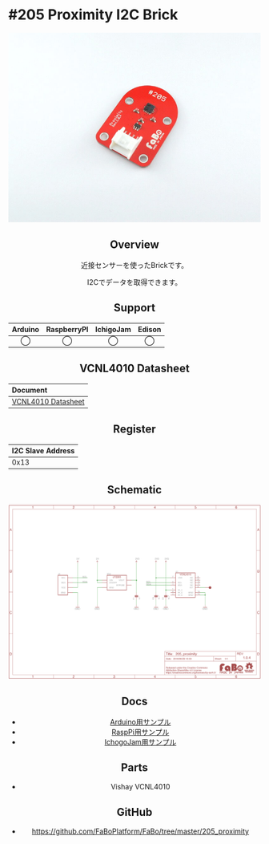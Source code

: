 # #205 Proximity I2C Brick

<center>

![](./img/205_proximity.jpg)
<!--COLORME-->

## Overview
近接センサーを使ったBrickです。

I2Cでデータを取得できます。

## Support
|Arduino|RaspberryPI|IchigoJam|Edison|
|:--:|:--:|:--:|:--:|
|◯|◯|◯|◯|

## VCNL4010 Datasheet
| Document |
|:--|
| [VCNL4010 Datasheet](https://www.adafruit.com/images/product-files/466/vcnl4010.pdf) |

## Register
| I2C Slave Address |
|:-- |
| 0x13 |

## Schematic
![](./img/205_proximity_sch.png)

## Docs

* [Arduino用サンプル](http://docs.fabo.io/fabo/arduino/brick_i2c/205_brick_i2c_proximity.html)
* [RaspPi用サンプル](http://docs.fabo.io/fabo/rasppi/brick_i2c/205_brick_i2c_proximity.html)
* [IchogoJam用サンプル](http://docs.fabo.io/fabo/ichigojam/brick_i2c/205_brick_i2c_proximity.html)

## Parts
- Vishay VCNL4010

## GitHub
- https://github.com/FaBoPlatform/FaBo/tree/master/205_proximity
